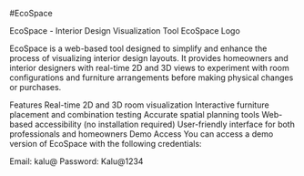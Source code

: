 #EcoSpace

EcoSpace - Interior Design Visualization Tool
EcoSpace Logo

EcoSpace is a web-based tool designed to simplify and enhance the process of visualizing interior design layouts. It provides homeowners and interior designers with real-time 2D and 3D views to experiment with room configurations and furniture arrangements before making physical changes or purchases.

Features
Real-time 2D and 3D room visualization
Interactive furniture placement and combination testing
Accurate spatial planning tools
Web-based accessibility (no installation required)
User-friendly interface for both professionals and homeowners
Demo Access
You can access a demo version of EcoSpace with the following credentials:

Email: kalu@
Password: Kalu@1234 
